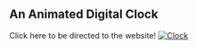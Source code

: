 ## An Animated Digital Clock

Click here to be directed to the website!
[![Clock](https://img.shields.io/badge/Website-%23000000.svg?style=for-the-badge&logo=firefox&logoColor=FF7139)](https://digital-clock.dorukaysor.work.gd/)
